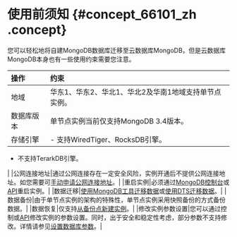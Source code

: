 # 使用前须知 {#concept_66101_zh .concept}

您可以轻松地将自建MongoDB数据库迁移至云数据库MongoDB，但是云数据库MongoDB本身也有一些使用约束需要您注意。

|操作|约束|
|:-|:-|
|地域|华东1、华东2、华北1、华北2及华南1地域支持单节点实例。|
|数据库版本|单节点实例当前仅支持MongoDB 3.4版本。|
|存储引擎| -   支持WiredTiger、RocksDB引擎。
-   不支持TerarkDB引擎。

 |
|公网连接地址|通过公网连接存在一定安全风险，实例开通后不提供公网连接地址。如您需要可[手动申请公网连接地址](../../../../../cn.zh-CN/用户指南/管理网络连接类型/申请公网连接地址.md#)。|
|重启实例|必须通过[MongoDB控制台](https://mongodb.console.aliyun.com/)或[API](../../../../../cn.zh-CN/API参考/实例管理/RestartDBInstance.md#)重启实例。|
|数据迁移|[使用MongoDB工具迁移数据](cn.zh-CN/单节点快速入门/数据迁移/使用MongoDB工具迁移自建数据库上云.md#)或[使用DTS迁移数据](../../../../../cn.zh-CN/副本集快速入门/数据迁移/使用DTS工具迁移自建数据库上云.md)。|
|数据备份|由于单节点实例的架构的特殊性，单节点实例采用快照备份的方式备份数据。|
|数据恢复|仅支持[从备份点新建实例](../../../../../cn.zh-CN/用户指南/数据恢复/从备份点新建实例.md#)。|
|修改实例参数设置|您可以通过控制或[API](../../../../../cn.zh-CN/API参考/参数管理/ModifyParameters.md#)修改实例的参数设置。同时，出于安全和稳定性考虑，部分参数不支持修改。详情请参见[设置数据库参数](../../../../../cn.zh-CN/用户指南/参数设置/设置数据库参数.md#)。|

